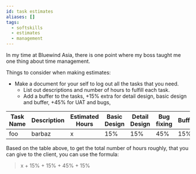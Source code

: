 ```yaml
---
id: task estimates
aliases: []
tags:
  - softskills
  - estimates
  - management
---
```


In my time at Bluewind Asia, there is one point where my boss taught me one thing about time management.

Things to consider when making estimates:
* Make a document for your self to log out all the tasks that you need.
	* List out descriptions and number of hours to fulfill each task.
	* Add a buffer to the tasks, +15% extra for detail design, basic design and buffer, +45% for UAT and bugs,

| Task Name | Description | Estimated Hours | Basic Design | Detail Design | Bug fixing | Buffer |
| --------- | ----------- | --------------- | ------------ | ------------- | ---------- | ------ |
| foo       | barbaz      | x               | 15%          | 15%           | 45%        | 15%    |

Based on the table above, to get the total number of hours roughly, that you can give to the client, you can use the formula:

> x + 15% + 15% + 45% + 15%

